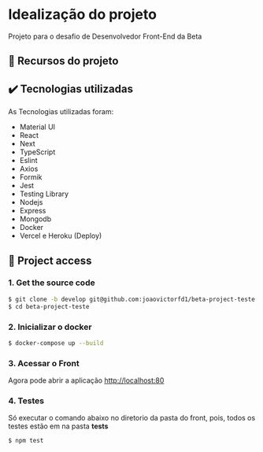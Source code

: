 # Idealização do projeto

Projeto para o desafio de Desenvolvedor Front-End da Beta

## 🔨 Recursos do projeto


## ✔️ Tecnologias utilizadas

As Tecnologias utilizadas foram:

- Material UI
- React
- Next
- TypeScript
- Eslint
- Axios
- Formik
- Jest
- Testing Library
- Nodejs
- Express
- Mongodb
- Docker
- Vercel e Heroku (Deploy)

## 📁 Project access

### 1. Get the source code

```sh
$ git clone -b develop git@github.com:joaovictorfd1/beta-project-teste.git
$ cd beta-project-teste

```

### 2. Inicializar o docker

```sh
$ docker-compose up --build

```

### 3. Acessar o Front

Agora pode abrir a aplicação  [http://localhost:80](http://localhost:80)

### 4. Testes

Só executar o comando abaixo no diretorio da pasta do front, pois, todos os testes estão em na pasta __tests__

```sh
$ npm test

```

